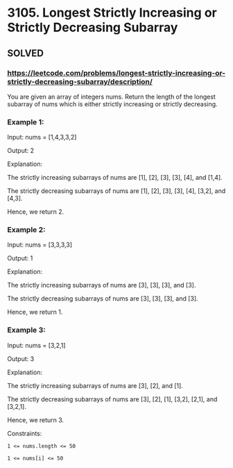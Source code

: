 # 3105. Longest Strictly Increasing or Strictly Decreasing Subarray

## SOLVED
### https://leetcode.com/problems/longest-strictly-increasing-or-strictly-decreasing-subarray/description/
You are given an array of integers nums. Return the length of the longest subarray of nums which is either strictly increasing or strictly decreasing.





### Example 1:





Input: nums = [1,4,3,3,2]




Output: 2





Explanation:



The strictly increasing subarrays of nums are [1], [2], [3], [3], [4], and [1,4].



The strictly decreasing subarrays of nums are [1], [2], [3], [3], [4], [3,2], and [4,3].



Hence, we return 2.





### Example 2:





Input: nums = [3,3,3,3]




Output: 1





Explanation:



The strictly increasing subarrays of nums are [3], [3], [3], and [3].



The strictly decreasing subarrays of nums are [3], [3], [3], and [3].



Hence, we return 1.





### Example 3:





Input: nums = [3,2,1]




Output: 3





Explanation:



The strictly increasing subarrays of nums are [3], [2], and [1].



The strictly decreasing subarrays of nums are [3], [2], [1], [3,2], [2,1], and [3,2,1].



Hence, we return 3.







Constraints:




	1 <= nums.length <= 50

	1 <= nums[i] <= 50



